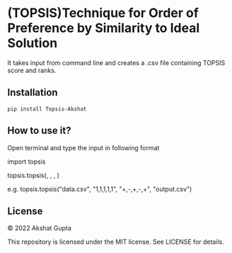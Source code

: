 # (TOPSIS)Technique for Order of Preference by Similarity to Ideal Solution 
It takes input from command line and creates a .csv file containing TOPSIS score and ranks.

## Installation
```pip install Topsis-Akshat```

## How to use it?
Open terminal and type the input in following format

import topsis

topsis.topsis(<InputDataFile>, <Weights>, <Impacts>, <ResultFileName>)
  
e.g.
topsis.topsis("data.csv", "1,1,1,1,1", "+,-,+,-,+", "output.csv")

## License

© 2022 Akshat Gupta

This repository is licensed under the MIT license. See LICENSE for details.
